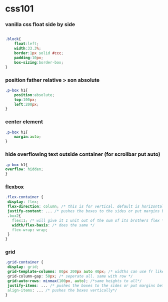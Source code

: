 # css101
### vanilla css float side by side

```css

.block{
	float:left;
	width:33.3%;
	border:1px solid #ccc;
	padding:10px;
	box-sizing:border-box;
}
```

### position father relative > son absolute

```css
.p-box h1{
	position:absolute;
	top:100px;
	left:200px;
}
```

### center element 

```css
.p-box h1{
	margin:auto;
}
```

### hide overflowing text outside container (for scrollbar put auto)
  
  ```css
.p-box h1{
  overflow: hidden;
}
```

### flexbox

 ```css
.flex-container {
  display: flex;
  flex-direction: column; /* this is for vertical. default is horizontal */
  justify-content: ... /* pushes the boxes to the sides or put margins between them or around them*/
  .box2{
  	flex:1; /* will give it 1 unit out of the sum of its brothers flex */
	width/flex-basis: /* does the same */
	flex-wrap: wrap; 
  }
}
```

### grid

 ```css
.grid-container {
  display: grid;
  grid-template-columns: 80px 200px auto 40px; /* widths can use fr like fractions*/
  grid-column-gap: 50px; /* seperate all. same with row */
  grid-auto-rows: minmax(100px, auto); /*same heights to all*/
  justify-items: ... /* pushes the boxes to the sides or put margins between them or around them*/
  align-items: ... /* pushes the boxes vertically*/
}
```
